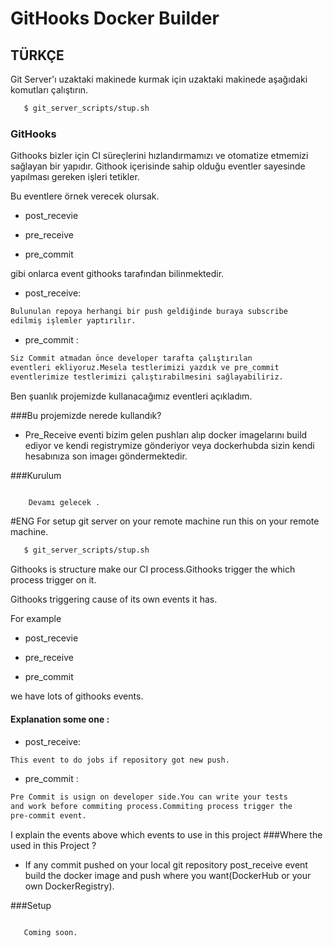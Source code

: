 # GitHooks Docker Builder 
 
## TÜRKÇE

Git Server'ı uzaktaki makinede kurmak için uzaktaki makinede aşağıdaki komutları çalıştırın.
```sh
   $ git_server_scripts/stup.sh
```
### GitHooks 
Githooks bizler için CI süreçlerini hızlandırmamızı ve otomatize etmemizi sağlayan bir yapıdır.
Githook içerisinde sahip olduğu eventler sayesinde yapılması gereken işleri tetikler.

Bu eventlere örnek verecek olursak.
* post_recevie 
- pre_receive
* pre_commit 

gibi onlarca event githooks tarafından bilinmektedir.

* post_receive: 

```sh
Bulunulan repoya herhangi bir push geldiğinde buraya subscribe
edilmiş işlemler yaptırılır.

```

* pre_commit :

```sh
Siz Commit atmadan önce developer tarafta çalıştırılan 
eventleri ekliyoruz.Mesela testlerimizi yazdık ve pre_commit 
eventlerimize testlerimizi çalıştırabilmesini sağlayabiliriz.

```
Ben şuanlık projemizde kullanacağımız eventleri açıkladım.

###Bu projemizde nerede kullandık?

* Pre_Receive eventi bizim gelen pushları alıp docker imagelarını 
build ediyor ve kendi registrymize gönderiyor veya dockerhubda sizin kendi hesabınıza
son imageı göndermektedir.

###Kurulum
```sh

    Devamı gelecek .
```



#ENG
For setup git server on your remote machine run this on your remote machine.

```sh
   $ git_server_scripts/stup.sh
```
Githooks is structure make our CI process.Githooks trigger the which process trigger on it.

Githooks triggering cause of its own events it has.

For example 
* post_recevie 
- pre_receive
* pre_commit 

we  have lots of githooks events.

#### Explanation some one :

* post_receive: 

```sh
This event to do jobs if repository got new push.
```

* pre_commit :

```sh
Pre Commit is usign on developer side.You can write your tests
and work before commiting process.Commiting process trigger the 
pre-commit event.
```
I explain the events above which events to use in this project
###Where the used in this Project ?

* If any commit pushed on your local git repository post_receive
event build the docker image and push where you want(DockerHub or your own DockerRegistry).

###Setup 
```sh

   Coming soon.
   
```
